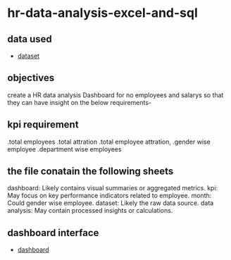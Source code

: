# hr-data-analysis-excel-and-sql
## data used
- <a href="https://github.com/sudheerbabuk14/hr-data-analysis-excel/blob/main/hr%20dataset%20excel.xlsx" > dataset </a>
## objectives
create a HR data analysis Dashboard for no employees and salarys so that they can have insight on the below requirements-
## kpi requirement
.total employees
.total attration
.total employee attration,
.gender wise employee
.department wise employees
## the file conatain the following sheets
dashboard: Likely contains visual summaries or aggregated metrics.
kpi: May focus on key performance indicators related to employee.
month: Could gender wise employee.
dataset: Likely the raw data source.
data analysis: May contain processed insights or calculations.

## dashboard interface
- <a href="https://github.com/sudheerbabuk14/hr-data-analysis-excel/blob/main/Screenshot%202025-01-21%20110114.png" > dashboard </a>

